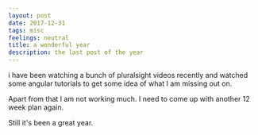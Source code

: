 ```yaml
---
layout: post
date: 2017-12-31
tags: misc
feelings: neutral
title: a wonderful year
description: the last post of the year
---
```


i have been watching a bunch of pluralsight videos recently and watched some angular tutorials to get some idea of what I am missing out on.

Apart from that I am not working much. I need to come up with another 12 week plan again.

Still it's been a great year.

